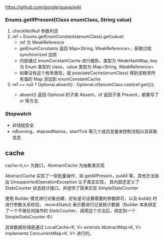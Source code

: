 https://github.com/google/guava/wiki

### Enums.getIfPresent(Class<T> enumClass, String value)
1. checkNotNull 参数判空
2. ref = Enums.getEnumConstants(enumClass).get(value)
    - ref 为 WeakReference
    - getEnumConstants 返回 Map<String, WeakReference>，获取过程 synchronized 加锁
    - 内部通过 enumConstantCache 进行缓存，类型为 WeakHashMap, key 为 Enum 类型的 class，value 类型为 Map<String, WeakReference>
    - 如果没有这个枚举类型，就 populateCache(enumClass) 得到该枚举所有值的 Map 添加到 enumConstantCache
3. ref == null ? Optional.<T>absent() : Optional.of(enumClass.cast(ref.get()));
    - absent() 返回 Optional 的子类 Absent，of 返回子类 Present，都重写了 or 等方法

### Stopwatch
- 非线程安全
- isRunning，elapsedNanos，startTick 等几个成员变量来控制流程以及获取信息

## cache
cache<k,v> 为接口，AbstractCache 为抽象类实现

AbstractCache 实现了一些批量操作，如 getAllPresent，putAll 等，其他方法抛出 UnsupportedOperationException 让子类去实现，
其内部还定义了 StatsCounter 状态统计接口，并提供了简单实现 SimpleStatsCounter 

使用 Builder 模式进行对象创建，好处是可设置需要的参数即可，以及 build() 时进行参数关系校验，
recordStats() 表示要进行记录统计数据（Builder 本来绑定了一个不做任何操作的 StatsCounter，调用这个方法后，绑定到一个 SimpleStatsCounter 中）

具体数据存储是通过 LocalCache<K, V> extends AbstractMap<K, V> implements ConcurrentMap<K, V> 进行的。
